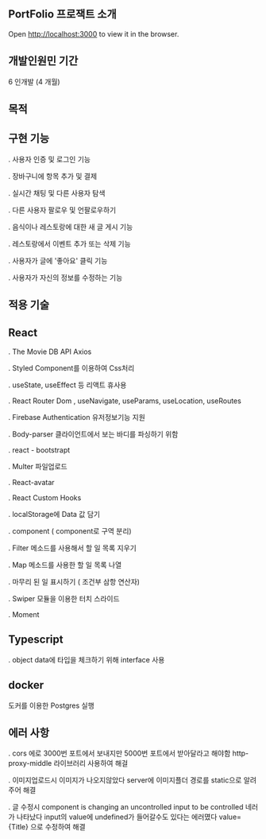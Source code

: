 PortFolio 프로잭트 소개
 ---------------

Open [http://localhost:3000](http://localhost.3000) to view it in the browser.


개발인원민 기간
---------------

6 인개발 (4 개월)


목적
---------------






구현 기능
---------------


. 사용자 인증 및 로그인 기능

. 장바구니에 항목 추가 및 결제

. 실시간 채팅 및 다른 사용자 탐색

. 다른 사용자 팔로우 및 언팔로우하기

. 음식이나 레스토랑에 대한 새 글 게시 기능

. 레스토랑에서 이벤트 추가 또는 삭제 기능

. 사용자가 글에 '좋아요' 클릭 기능

. 사용자가 자신의 정보를 수정하는 기능


적용 기술
---------------


React
---------------

. The Movie DB API   Axios

. Styled Component를 이용하여 Css처리

. useState, useEffect 등 리액트 휴사용

. React Router Dom , useNavigate, useParams, useLocation, useRoutes

. Firebase Authentication 유저정보기능 지원

. Body-parser  클라이언트에서 보는 바디를 파싱하기 위함

. react - bootstrapt

. Multer 파일업로드

. React-avatar

. React Custom Hooks

. localStorage에 Data 값 담기

. component ( component로 구역 분리)

. Filter 메소드를 사용해서 할 일 목록 지우기

. Map 메소드를 사용한 할 일 목록 나열

. 마무리 된 일 표시하기 ( 조건부 삼항 연산자)

. Swiper 모듈을 이용한 터치 스라이드

. Moment



Typescript
---------------

. object data에 타입을 체크하기 위해 interface 사용



docker
------
도커를 이용한 Postgres  실행



에러 사항
------

. cors 에로 3000번 포트에서 보내지만 5000번 포트에서 받아달라고 해야함 http-proxy-middle 라이브러리 사용하여 해걸

. 이미지업로드시 이미지가 나오지않았다 server에 이미지플더 경로를 static으로 알려주어 해결

. 글 수정시 component is changing an uncontrolled input to be controlled 네러가 나타났다  input의 value에 undefined가 들어갈수도 있다는 에러몄다  value={Title} 으로 수정하여 해결

















